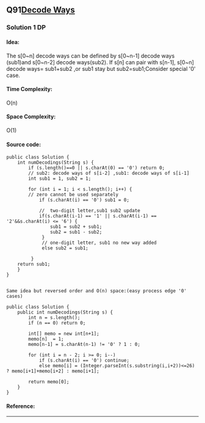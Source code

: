 ## Q91[Decode Ways](https://leetcode.com/problems/decode-ways/) 

### Solution 1 DP
#### Idea:
The s[0~n] decode ways can be defined by s[0~n-1] decode ways (sub1)and s[0~n-2] decode ways(sub2).
If s[n] can pair with s[n-1], s[0~n] decode ways= sub1+sub2 ,or sub1 stay but sub2=sub1;Consider 
special '0' case.
#### Time Complexity: 
O(n)
#### Space Complexity:
O(1)
#### Source code:
```
public class Solution {
    int numDecodings(String s) {
        if (s.length()==0 || s.charAt(0) == '0') return 0;
	    // sub2: decode ways of s[i-2] ,sub1: decode ways of s[i-1] 
		int sub1 = 1, sub2 = 1;

		for (int i = 1; i < s.length(); i++) {
		// zero cannot be used separately
		    if (s.charAt(i) == '0') sub1 = 0;

			//  two-digit letter,sub1 sub2 update
	        if(s.charAt(i-1) == '1' || s.charAt(i-1) == '2'&&s.charAt(i) <= '6') {
			    sub1 = sub2 + sub1;
			    sub2 = sub1 - sub2;
			 }
			 // one-digit letter, sub1 no new way added
			 else sub2 = sub1;
			        
		 }
	return sub1;
	}
}


Same idea but reversed order and O(n) space:(easy process edge '0' cases)

public class Solution {
    public int numDecodings(String s) {
        int n = s.length();
        if (n == 0) return 0;

        int[] memo = new int[n+1];
        memo[n]  = 1;
        memo[n-1] = s.charAt(n-1) != '0' ? 1 : 0;

        for (int i = n - 2; i >= 0; i--)
            if (s.charAt(i) == '0') continue;
            else memo[i] = (Integer.parseInt(s.substring(i,i+2))<=26) ? memo[i+1]+memo[i+2] : memo[i+1];

        return memo[0];
    }
}

```
#### Reference:

---

